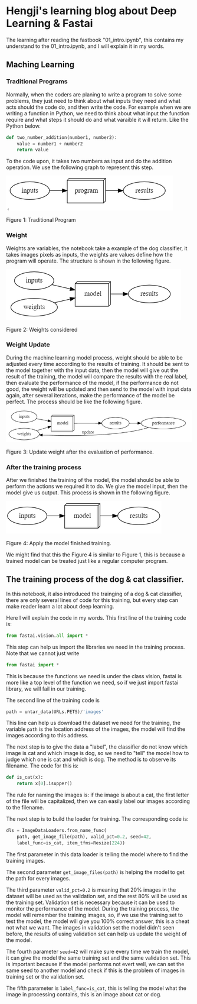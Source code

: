 # Hengji's learning blog about Deep Learning & Fastai

The learning after reading the fastbook "01_intro.ipynb", this contains my understand to the 01_intro.ipynb, and I will explain it in my words.

## Maching Learning

### Traditional Programs

Normally, when the coders are planing to write a program to solve some problems, they just need to think about what inputs they need and what acts should the code do, and then write the code. For example when we are writing a function in Python, we need to think about what input the function require and what steps it should do and what varaible it will return. Like the Python below.

```python
def two_number_addition(number1, number2):
    value = number1 + number2
    return value
```
To the code upon, it takes two numbers as input and do the addition operation. We use the following graph to represent this step.

![Program](image1.png)

Figure 1: Traditional Program

### Weight

Weights are variables, the notebook take a example of the dog classifier, it takes images pixels as inputs, the weights are values define how the program will operate. The structure is shown in the following figure.

![Weight](image2.png)

Figure 2: Weights considered

### Weight Update
During the machine learning model process, weight should be able to be adjusted every time according to the results of training. It should be sent to the model together with the input data, then the model will give out the result of the training, the model will compare the results with the real label, then evaluate the performance of the model, if the performance do not good, the weight will be updated and then send to the model with input data again, after several iterations, make the performance of the model be perfect. The process should be like the following figure.

![Weight-update](image3.png)

Figure 3: Update weight after the evaluation of performance.

### After the training process

After we finished the training of the model, the model should be able to perform the actions we required it to do. We give the model input, then the model give us output. This process is shown in the following figure.

![After-trainging](image4.png)

Figure 4: Apply the model finished training.

We might find that this the Figure 4 is similar to Figure 1, this is because a trained model can be treated just like a regular computer program.


## The training process of the dog & cat classifier.

In this notebook, it also introduced the trainging of a dog & cat classifier, there are only several lines of code for this training, but every step can make reader learn a lot about deep learning.

Here I will explain the code in my words. This first line of the training code is:

```python
from fastai.vision.all import *
```

This step can help us import the libraries we need in the training process. Note that we cannot just write 

```python
from fastai import *
```

This is because the functions we need is under the class vision, fastai is more like a top level of the function we need, so if we just import fastai library, we will fail in our training.

The second line of the training code is 

```python
path = untar_data(URLs.PETS)/'images'
```
This line can help us download the dataset we need for the training, the variable `path` is the location address of the images, the model will find the images according to this address.

The next step is to give the data a "label", the classifier do not know which image is cat and which image is dog, so we need to "tell" the model how to judge which one is cat and which is dog. The method is to observe its filename. The code for this is:

```python
def is_cat(x):
    return x[0].isupper()
```

The rule for naming the images is: if the image is about a cat, the first letter of the file will be capitalized, then we can easily label our images according to the filename.

The next step is to build the loader for training. The corresponding code is:

```python
dls = ImageDataLoaders.from_name_func(
    path, get_image_file(path), valid_pct=0.2, seed=42,
    label_func=is_cat, item_tfms=Resize(224))
```

The first parameter in this data loader is telling the model where to find the training images.

The second parameter `get_image_files(path)` is helping the model to get the path for every images.

The third parameter `valid_pct=0.2` is meaning that 20% images in the dataset will be used as the validation set, and the rest 80% will be used as the training set. Validation set is necessary because it can be used to monitor the performance of the model. During the training process, the model will remember the training images, so, if we use the training set to test the model, the model will give you 100% correct answer, this is a cheat not what we want. The images in validation set the model didn't seen before, the results of using validation set can help us update the weight of the model.

The fourth parameter `seed=42` will make sure every time we train the model, it can give the model the same training set and the same validation set. This is important because if the model performs not evert well, we can set the same seed to another model and check if this is the problem of images in training set or the validation set.

The fifth parameter is `label_func=is_cat`, this is telling the model what the image in processing contains, this is an image about cat or dog. 






































